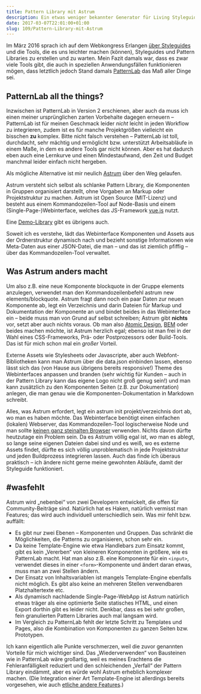 ```yaml
---
title: Pattern Library mit Astrum
description: Ein etwas weniger bekannter Generator für Living Styleguides
date: 2017-03-07T22:01:00+01:00
slug: 109/Pattern-Library-mit-Astrum
---
```


Im März 2016 sprach ich auf dem Webkongress Erlangen [über Styleguides](/archiv/80/Rueckblick-Webkongress-Erlangen-2016.html) und die Tools, die es uns leichter machen (können), Styleguides und Pattern Libraries zu erstellen und zu warten. Mein Fazit damals war, dass es zwar viele Tools gibt, die auch in speziellen Anwendungsfällen funktionieren mögen, dass letztlich jedoch Stand damals [PatternLab](http://patternlab.io) das Maß aller Dinge sei.

## PatternLab all the things?

Inzwischen ist PatternLab in Version 2 erschienen, aber auch da muss ich einen meiner ursprünglichen zarten Vorbehalte dagegen erneuern – PatternLab ist für meinen Geschmack leider _nicht_ leicht in jeden Workflow zu integrieren, zudem ist es für manche Projektgrößen vielleicht ein bisschen **zu** komplex. Bitte nicht falsch verstehen – PatternLab ist toll, durchdacht, sehr mächtig und ermöglicht bzw. unterstützt Arbeitsabläufe in einem Maße, in dem es andere Tools gar nicht können. Aber es hat dadurch eben auch eine Lernkurve und einen Mindestaufwand, den Zeit und Budget manchmal leider einfach nicht hergeben.

Als mögliche Alternative ist mir neulich [Astrum](http://astrum.nodividestudio.com) über den Weg gelaufen.

Astrum versteht sich selbst als schlanke Pattern Library, die Komponenten in Gruppen organisiert darstellt, ohne Vorgaben an Markup oder Projektstruktur zu machen. Astrum ist Open Source (MIT-Lizenz) und besteht aus einem Kommandozeilen-Tool auf Node-Basis und einem (Single-Page-)Webinterface, welches das JS-Framework [vue.js](https://vuejs.org) nutzt.

Eine [Demo-Library](http://astrum.nodividestudio.com/pattern-library/) gibt es übrigens auch.

Soweit ich es verstehe, lädt das Webinterface Komponenten und Assets aus der Ordnerstruktur dynamisch nach und bezieht sonstige Informationen wie Meta-Daten aus einer JSON-Datei, die man – und das ist ziemlich pfiffig – über das Kommandozeilen-Tool verwaltet.

## Was Astrum anders macht

Um also z.B. eine neue Komponente blockquote in der Gruppe elements anzulegen, verwendet man den Kommandozeilenbefehl astrum new elements/blockquote. Astrum fragt dann noch ein paar Daten zur neuen Komponente ab, legt ein Verzeichnis und darin Dateien für Markup und Dokumentation der Komponente an und bindet beides in das Webinterface ein – beide muss man von Grund auf selbst schreiben; Astrum gibt **nichts** vor, setzt aber auch nichts voraus. Ob man also [Atomic Design](http://atomicdesign.bradfrost.com), [BEM](http://getbem.com) oder beides machen möchte, ist Astrum herzlich egal; ebenso ist man frei in der Wahl eines CSS-Frameworks, Prä- oder Postprozessors oder Build-Tools. Das ist für mich schon mal ein _großer_ Vorteil.

Externe Assets wie Stylesheets oder Javascripte, aber auch Webfont-Bibliotheken kann man Astrum über die data.json einbinden lassen, ebenso lässt sich das (von Hause aus übrigens bereits responsive!) Theme des Webinterfaces anpassen und branden (sehr wichtig für Kunden – auch in der Pattern Library kann das eigene Logo nicht groß genug sein!) und man kann zusätzlich zu den Komponenten Seiten (z.B. zur Dokumentation) anlegen, die man genau wie die Komponenten-Dokumentation in Markdown schreibt.

Alles, was Astrum erfordert, legt ein astrum init projekt/verzeichnis dort ab, wo man es haben möchte. Das Webinterface benötigt einen einfachen (lokalen) Webserver, das Kommandozeilen-Tool logischerweise Node und man sollte [keinen ganz steinalten Browser](https://github.com/NoDivide/astrum#browser-support) verwenden. Nichts davon dürfte heutzutage ein Problem sein. Da es Astrum völlig egal ist, _wo_ man es ablegt, so lange seine eigenen Dateien dabei sind und es weiß, wo es externe Assets findet, dürfte es sich völlig unproblematisch in jede Projektstruktur und jeden Buildprozess integrieren lassen. Auch das finde ich überaus praktisch – ich ändere nicht gerne meine gewohnten Abläufe, damit der Styleguide funktioniert.

## #wasfehlt

Astrum wird „nebenbei“ von zwei Developern entwickelt, die offen für Community-Beiträge sind. Natürlich hat es Haken, natürlich vermisst man Features; das wird auch individuell unterschiedlich sein. Was mir fehlt bzw. auffällt:

-   Es gibt nur zwei Ebenen – Komponenten und Gruppen. Das schränkt die Möglichkeiten, die Patterns zu organisieren, schon sehr ein.
-   Da keine Template-Engine wie etwa Handlebars zum Einsatz kommt, gibt es kein „Vererben“ von kleineren Komponenten in größere, wie es PatternLab macht. Hat man also z.B. eine Komponente für ein `<input>`, verwendet dieses in einer `<form>`\-Komponente und ändert daran etwas, muss man an zwei Stellen ändern.
-   Der Einsatz von Inhaltsvariablen ist mangels Template-Engine ebenfalls nicht möglich. Es gibt also keine an mehreren Stellen verwendbaren Platzhaltertexte etc.
-   Als dynamisch nachladende Single-Page-WebApp ist Astrum natürlich etwas träger als eine optimierte Seite statisches HTML, und einen Export dorthin gibt es leider nicht. Denkbar, dass es bei sehr großen, fein granulierten Pattern Libraries auch mal langsam wird.
-   Im Vergleich zu PatternLab fehlt der letzte Schritt zu Templates und Pages, also die Kombination von Komponenten zu ganzen Seiten bzw. Prototypen.

Ich kann eigentlich alle Punkte verschmerzen, weil die zuvor genannten Vorteile für mich wichtiger sind. Das „Wiederverwenden“ von Bausteinen wie in PatternLab wäre großartig, weil es meines Erachtens die Fehleranfälligkeit reduziert und den schleichenden „Verfall“ der Pattern Library eindämmt, aber es würde wohl Astrum erheblich komplexer machen. (Die Integration einer Art Template-Engine ist allerdings bereits vorgesehen, wie auch [etliche andere Features](https://github.com/NoDivide/astrum/projects/2).)
